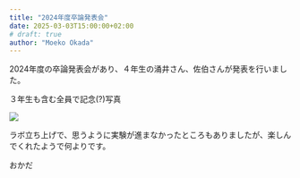 ```yaml
---
title: "2024年度卒論発表会"
date: 2025-03-03T15:00:00+02:00
# draft: true
author: "Moeko Okada"
---
```


2024年度の卒論発表会があり、４年生の涌井さん、佐伯さんが発表を行いました。  

３年生も含む全員で記念(?)写真

![](/img/my_post_folder/20250303_sotsuron.jpg)

ラボ立ち上げで、思うように実験が進まなかったところもありましたが、楽しんでくれたようで何よりです。  

おかだ